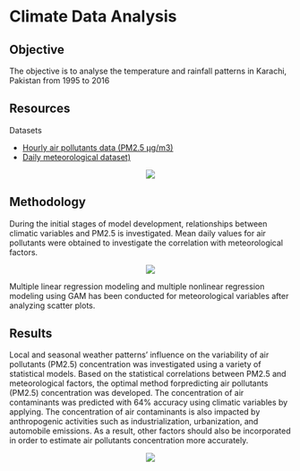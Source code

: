 # Climate Data Analysis

## Objective
The objective is to analyse the temperature and rainfall patterns in Karachi, Pakistan from 1995 to 2016

## Resources
Datasets
- [Hourly air pollutants data (PM2.5 µg/m3)](https://openaq.org/#/)
- [Daily meteorological dataset)](https://www.wunderground.com/)

<p align="center">
  <img src="./resources/Datasets.png" Image">
</p>

## Methodology
During the initial stages of model development, relationships between climatic variables and PM2.5
is investigated. Mean daily values for air pollutants were obtained to investigate the correlation
with meteorological factors.

<p align="center">
  <img src="./resources/Relation.png" Image">
</p>

Multiple linear regression modeling and multiple nonlinear regression modeling using GAM
has been conducted for meteorological variables after analyzing scatter plots. 
## Results

Local and seasonal weather patterns’ influence on the variability of air pollutants (PM2.5) concentration was investigated using a variety of statistical models.
Based on the statistical correlations between PM2.5 and meteorological factors, the optimal method forpredicting air pollutants (PM2.5) concentration was developed. 
The concentration of air contaminants was predicted with 64% accuracy using climatic variables by applying. The concentration of air contaminants is also impacted by anthropogenic activities such as industrialization,
urbanization, and automobile emissions. As a result, other factors should also be incorporated in order to estimate air pollutants concentration more accurately.

<p align="center">
  <img src="./resources/MNLR.png" Image">
</p>
